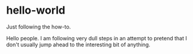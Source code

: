 # hello-world
Just following the how-to.

Hello people. I am following very dull steps in an attempt to pretend that I don't usually jump ahead to the interesting bit of anything.
